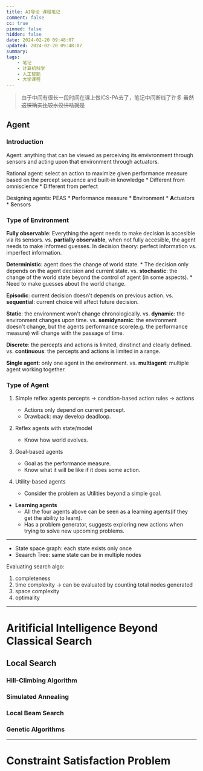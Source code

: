 ```yaml
---
title: AI导论 课程笔记
comment: false
cc: true
pinned: false
hidden: false
date: 2024-02-20 09:48:07
updated: 2024-02-20 09:48:07
summary:
tags:
    - 笔记
    - 计算机科学
    - 人工智能
    - 大学课程
---
```


> 由于中间有很长一段时间在课上做ICS-PA去了，笔记中间断线了许多
> ~~虽然这课确实比较水没讲啥就是~~

## Agent

### Introduction

Agent: anything that can be viewed as perceiving its envivronment through sensors and acting upon that environment through actuators.

Rational agent: select an action to maximize given performance measure based on the percept sequence and built-in knowledge
    * Different from omniscience
    * Different from perfect

Designing agents: PEAS
    * **P**erformance measure
    * **E**nvironment
    * **A**ctuators
    * **S**ensors

### Type of Environment

**Fully observable**: Everything the agent needs to make decision is accesible via its sensors.
    vs. **partially observable**, when not fully accesible, the agent needs to make informed guesses.
In decision theory: perfect information vs. imperfect information.

**Deterministic**: agent does the change of world state.
    * The decision only depends on the agent decision and current state. 
    vs. **stochastic**: the change of the world state beyond the control of agent (in some aspects).
    * Need to make guesses about the world change.

**Episodic**: current decision doesn't depends on previous action.
    vs. **sequential**: current choice will affect future decision.

**Static**: the environment won't change chronologically.
    vs. **dynamic**: the environment changes upon time.
    vs. **semidynamic**: the environment doesn't change, but the agents performance score(e.g. the performance measure) will change with the passage of time.

**Discrete**: the percepts and actions is limited, dinstinct and clearly defined.
    vs. **continuous**: the percepts and actions is limited in a range.

**Single agent**: only one agent in the environment.
    vs. **multiagent**: multiple agent working together.

### Type of Agent

1. Simple reflex agents
    percepts -> condtion-based action rules -> actions    
    * Actions only depend on current percept.
    * Drawback: may develop deadloop.
2. Reflex agents with state/model
    * Know how world evolves.

3. Goal-based agents
    * Goal as the performance measure.
    * Know what it will be like if it does some action.

4. Utility-based agents
    * Consider the problem as Utilities beyond a simple goal.

* **Learning agents**
    * All the four agents above can be seen as a learning agents(if they get the ability to learn). 
    * Has a problem generator, suggests exploring new actions when trying to solve new upcoming problems.

--- 

* State space graph: each state exists only once
* Seaarch Tree: same state can be in multiple nodes

Evaluating search algo:
1. completeness
2. time complexity -> can be evaluated by counting total nodes generated
3. space complexity
4. optimality

---

# Aritificial Intelligence Beyond Classical Search

## Local Search

### Hill-Climbing Algorithm
### Simulated Annealing
### Local Beam Search
### Genetic Algorithms

---

# Constraint Satisfaction Problem
